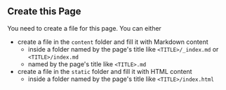 ## Create this Page

You need to create a file for this page. You can either

- create a file in the `content` folder and fill it with Markdown content
  - inside a folder named by the page's title like `<TITLE>/_index.md` or `<TITLE>/index.md`
  - named by the page's title like `<TITLE>.md`
- create a file in the `static` folder and fill it with HTML content
  - inside a folder named by the page's title like `<TITLE>/index.html`
